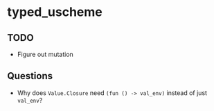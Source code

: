# typed_uscheme

## TODO
- Figure out mutation

## Questions
- Why does `Value.Closure` need `(fun () -> val_env)`
  instead of just `val_env`?

